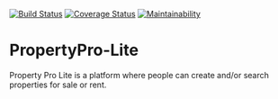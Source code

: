 [![Build Status](https://travis-ci.org/solomonfrank/PropertyPro-Lite.svg?branch=develop)](https://travis-ci.org/solomonfrank/PropertyPro-Lite)    [![Coverage Status](https://coveralls.io/repos/github/solomonfrank/PropertyPro-Lite/badge.svg?branch=develop)](https://coveralls.io/github/solomonfrank/PropertyPro-Lite?branch=develop)
[![Maintainability](https://api.codeclimate.com/v1/badges/c5f1744ef3a27ba459f0/maintainability)](https://codeclimate.com/github/solomonfrank/PropertyPro-Lite/maintainability)
# PropertyPro-Lite
Property Pro Lite is a platform where people can create and/or search properties for sale or rent.
